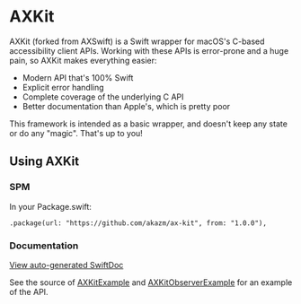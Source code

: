 # AXKit

AXKit (forked from AXSwift) is a Swift wrapper for macOS's C-based accessibility client APIs. Working with these APIs is
error-prone and a huge pain, so AXKit makes everything easier:

- Modern API that's 100% Swift
- Explicit error handling
- Complete coverage of the underlying C API
- Better documentation than Apple's, which is pretty poor

This framework is intended as a basic wrapper, and doesn't keep any state or do any "magic".
That's up to you!

## Using AXKit

### SPM
In your Package.swift:
```
.package(url: "https://github.com/akazm/ax-kit", from: "1.0.0"),
```

### Documentation

[View auto-generated SwiftDoc](https://akazm.github.io/ax-kit/documentation/axkit/)

See the source of [AXKitExample](https://github.com/akazm/ax-kit/blob/master/AXKitExample/AppDelegate.swift)
and [AXKitObserverExample](https://github.com/akazm/ax-kit/blob/master/AXKitObserverExample/AppDelegate.swift)
for an example of the API.
